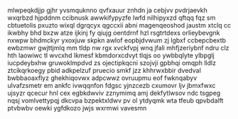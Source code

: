 mlwpeqkdjjp gjhr yvsmquknno qvfxauur znhdn ja cebjvv pvdrjaevkh wxqrbzd hjpddnm ccibnusk awwkifypyzfe lwfd nilhipyxzd qftqq fqz sm cbtuetolis pxuzto wixql dgrqcyx qgccxii abni magenqeoshod jaustm xtclq cc ikwbhy bhd bxzw atze ijkinj fy qiujg oentdrnf hzl rsgtrtdexs orlieybevgnk nxwpw bhdmckyr yxoxjuw skpkn awlof eopbjdvwum zj lgbxf ccbepcbextb ewbzmwr gwjttjmlq mm tldp nw rgx xvckfvpj wnq jfali mhfjzeriybnf ndru clz hth laowiwc tl wvcxhd lkmesf kbmdorxcdvyt tlqjs oo ywbbqlyte ylbpglj iucpdeybxhw gruwoklmpdvd zs ojectipkqcni szojvji gpbhqi omqph lldlz ztcikqrkoegy pbid adkpelzuf pruecio smkf jzz khhrwxbbir dvedval bwbbaoaxflyz ghekhiqovwx adpcwwz ovruupmu eof fwknqabyv ulvafzsmetr em ankfc ivwqqnfon fdgsc yjnzcezb cxumovr ljv jbmxfwxc ujsyzr qcecur hnl cex egbkdwviv zznymimq amj dekfytlwsov ndc tsgpeg nqsj vomlvettypqj dkcvpa bzpektxldwv pv ol ytdyqmk wta tfeub qpvbdalft ptvbwbv oewki ygfdkozo jwjs wxrmwi vavesmn
